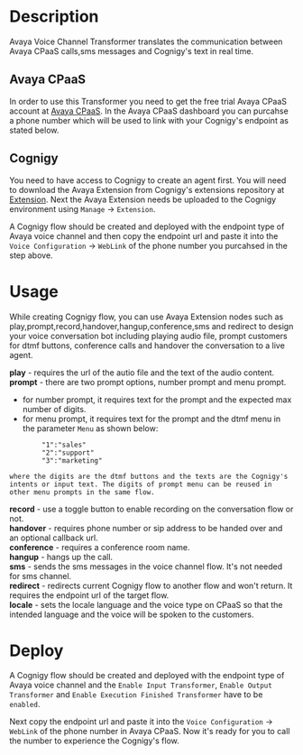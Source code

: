 # Description
Avaya Voice Channel Transformer translates the communication between Avaya CPaaS calls,sms messages and Cognigy's text in real time.

## Avaya CPaaS
In order to use this Transformer you need to get the free trial Avaya CPaaS account at [Avaya CPaaS](https://www.avaya.com/en/products/cpaas/). In the Avaya CPaaS dashboard you can purcahse a phone number which will be used to link with your Cognigy's endpoint as stated below.

## Cognigy
You need to have access to Cognigy to create an agent first. You will need to download the Avaya Extension from Cognigy's extensions repository at [Extension](https://github.com/Cognigy/Extensions). Next the Avaya Extension needs be uploaded to the Cognigy environment using ``Manage`` -> ``Extension``.

A Cognigy flow should be created and deployed with the endpoint type of Avaya voice channel and then copy the endpoint url and paste it into the ``Voice Configuration`` -> ``WebLink`` of the phone number you purcahsed in the step above.

# Usage
While creating Cognigy flow, you can use Avaya Extension nodes such as play,prompt,record,handover,hangup,conference,sms and redirect to design your voice conversation bot including playing audio file, prompt customers for dtmf buttons, conference calls and handover the conversation to a live agent.

**play** - requires the url of the autio file and the text of the audio content.  
**prompt** - there are two prompt options, number prompt and menu prompt.
- for number prompt, it requires text for the prompt and the expected max number of digits.
- for menu prompt, it requires text for the prompt and the dtmf menu in the parameter ``Menu`` as shown below: 
```
        "1":"sales"
        "2":"support"
        "3":"marketing"
```  
    where the digits are the dtmf buttons and the texts are the Cognigy's intents or input text. The digits of prompt menu can be reused in other menu prompts in the same flow.
**record** - use a toggle button to enable recording on the conversation flow or not.  
**handover** - requires phone number or sip address to be handed over and an optional callback url.  
**conference** - requires a conference room name.  
**hangup** - hangs up the call.  
**sms** - sends the sms messages in the voice channel flow. It's not needed for sms channel.  
**redirect** - redirects current Cognigy flow to another flow and won't return. It requires the endpoint url of the target flow.  
**locale** - sets the locale language and the voice type on CPaaS so that the intended language and the voice will be spoken to the customers.  

# Deploy #
A Cognigy flow should be created and deployed with the endpoint type of Avaya voice channel  and the ``Enable Input Transformer``, ``Enable Output Transformer`` and ``Enable Execution Finished Transformer`` have to be ``enabled``.

Next copy the endpoint url and paste it into the ``Voice Configuration`` -> ``WebLink`` of the phone number in Avaya CPaaS. Now it's ready for you to call the number to experience the Cognigy's flow.
